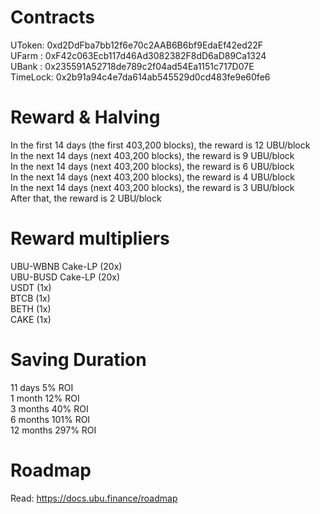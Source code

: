 # Contracts
UToken: 0xd2DdFba7bb12f6e70c2AAB6B6bf9EdaEf42ed22F<br>
UFarm : 0xF42c063Ecb117d46Ad3082382F8dD6aD89Ca1324<br>
UBank : 0x235591A52718de789c2f04ad54Ea1151c717D07E<br>
TimeLock: 0x2b91a94c4e7da614ab545529d0cd483fe9e60fe6<br>

# Reward & Halving
In the first 14 days (the first 403,200 blocks), the reward is 12 UBU/block<br>
In the next 14 days (next 403,200 blocks), the reward is 9 UBU/block<br>
In the next 14 days (next 403,200 blocks), the reward is 6 UBU/block<br>
In the next 14 days (next 403,200 blocks), the reward is 4 UBU/block<br>
In the next 14 days (next 403,200 blocks), the reward is 3 UBU/block<br>
    After that, the reward is 2 UBU/block<br>

# Reward multipliers
UBU-WBNB Cake-LP (20x)<br>
UBU-BUSD Cake-LP (20x)<br>
USDT (1x)<br>
BTCB (1x)<br>
BETH (1x)<br>
CAKE (1x)<br>

# Saving Duration
11 days  5% ROI<br>
1 month  12% ROI<br>
3 months  40% ROI<br>
6 months  101% ROI<br>
12 months  297% ROI<br>

# Roadmap
Read: https://docs.ubu.finance/roadmap
